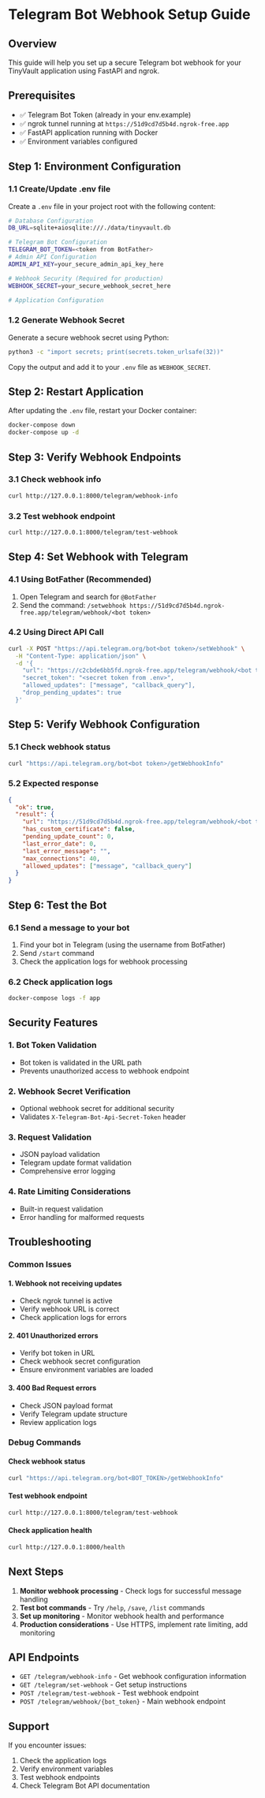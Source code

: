 # Telegram Bot Webhook Setup Guide

## Overview
This guide will help you set up a secure Telegram bot webhook for your TinyVault application using FastAPI and ngrok.

## Prerequisites
- ✅ Telegram Bot Token (already in your env.example)
- ✅ ngrok tunnel running at `https://51d9cd7d5b4d.ngrok-free.app`
- ✅ FastAPI application running with Docker
- ✅ Environment variables configured

## Step 1: Environment Configuration

### 1.1 Create/Update .env file
Create a `.env` file in your project root with the following content:

```bash
# Database Configuration
DB_URL=sqlite+aiosqlite:///./data/tinyvault.db

# Telegram Bot Configuration
TELEGRAM_BOT_TOKEN=<token from BotFather>
# Admin API Configuration
ADMIN_API_KEY=your_secure_admin_api_key_here

# Webhook Security (Required for production)
WEBHOOK_SECRET=your_secure_webhook_secret_here

# Application Configuration
```

### 1.2 Generate Webhook Secret
Generate a secure webhook secret using Python:

```bash
python3 -c "import secrets; print(secrets.token_urlsafe(32))"
```

Copy the output and add it to your `.env` file as `WEBHOOK_SECRET`.

## Step 2: Restart Application

After updating the `.env` file, restart your Docker container:

```bash
docker-compose down
docker-compose up -d
```

## Step 3: Verify Webhook Endpoints

### 3.1 Check webhook info
```bash
curl http://127.0.0.1:8000/telegram/webhook-info
```

### 3.2 Test webhook endpoint
```bash
curl http://127.0.0.1:8000/telegram/test-webhook
```

## Step 4: Set Webhook with Telegram

### 4.1 Using BotFather (Recommended)
1. Open Telegram and search for `@BotFather`
2. Send the command: `/setwebhook https://51d9cd7d5b4d.ngrok-free.app/telegram/webhook/<bot token>`

### 4.2 Using Direct API Call
```bash
curl -X POST "https://api.telegram.org/bot<bot token>/setWebhook" \
  -H "Content-Type: application/json" \
  -d '{
    "url": "https://c2cbde6bb5fd.ngrok-free.app/telegram/webhook/<bot token>",
    "secret_token": "<secret token from .env>",
    "allowed_updates": ["message", "callback_query"],
    "drop_pending_updates": true
  }'
```

## Step 5: Verify Webhook Configuration

### 5.1 Check webhook status
```bash
curl "https://api.telegram.org/bot<bot token>/getWebhookInfo"
```

### 5.2 Expected response
```json
{
  "ok": true,
  "result": {
    "url": "https://51d9cd7d5b4d.ngrok-free.app/telegram/webhook/<bot token>",
    "has_custom_certificate": false,
    "pending_update_count": 0,
    "last_error_date": 0,
    "last_error_message": "",
    "max_connections": 40,
    "allowed_updates": ["message", "callback_query"]
  }
}
```

## Step 6: Test the Bot

### 6.1 Send a message to your bot
1. Find your bot in Telegram (using the username from BotFather)
2. Send `/start` command
3. Check the application logs for webhook processing

### 6.2 Check application logs
```bash
docker-compose logs -f app
```

## Security Features

### 1. Bot Token Validation
- Bot token is validated in the URL path
- Prevents unauthorized access to webhook endpoint

### 2. Webhook Secret Verification
- Optional webhook secret for additional security
- Validates `X-Telegram-Bot-Api-Secret-Token` header

### 3. Request Validation
- JSON payload validation
- Telegram update format validation
- Comprehensive error logging

### 4. Rate Limiting Considerations
- Built-in request validation
- Error handling for malformed requests

## Troubleshooting

### Common Issues

#### 1. Webhook not receiving updates
- Check ngrok tunnel is active
- Verify webhook URL is correct
- Check application logs for errors

#### 2. 401 Unauthorized errors
- Verify bot token in URL
- Check webhook secret configuration
- Ensure environment variables are loaded

#### 3. 400 Bad Request errors
- Check JSON payload format
- Verify Telegram update structure
- Review application logs

### Debug Commands

#### Check webhook status
```bash
curl "https://api.telegram.org/bot<BOT_TOKEN>/getWebhookInfo"
```

#### Test webhook endpoint
```bash
curl http://127.0.0.1:8000/telegram/test-webhook
```

#### Check application health
```bash
curl http://127.0.0.1:8000/health
```

## Next Steps

1. **Monitor webhook processing** - Check logs for successful message handling
2. **Test bot commands** - Try `/help`, `/save`, `/list` commands
3. **Set up monitoring** - Monitor webhook health and performance
4. **Production considerations** - Use HTTPS, implement rate limiting, add monitoring

## API Endpoints

- `GET /telegram/webhook-info` - Get webhook configuration information
- `GET /telegram/set-webhook` - Get setup instructions
- `POST /telegram/test-webhook` - Test webhook endpoint
- `POST /telegram/webhook/{bot_token}` - Main webhook endpoint

## Support

If you encounter issues:
1. Check the application logs
2. Verify environment variables
3. Test webhook endpoints
4. Check Telegram Bot API documentation 